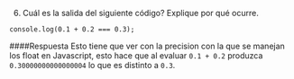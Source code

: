 6. Cuál es la salida del siguiente código? Explique por qué ocurre.

```
console.log(0.1 + 0.2 === 0.3);
```

####Respuesta
Esto tiene que ver con la precision con la que se manejan los float en Javascript,
esto hace que al evaluar `0.1 + 0.2` produzca `0.30000000000000004` lo que es distinto a `0.3`.

